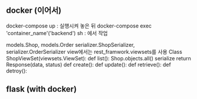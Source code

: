 ## docker (이어서)
docker-compose up 
: 실행시켜 놓은 뒤
docker-compose exec 'container_name'('backend') sh 
: 에서 작업

models.Shop, models.Order
serializer.ShopSerializer, serializer.OrderSerializer
view에서는 rest_framwork.viewsets를 사용
Class ShopViewSet(viewsets.ViewSet):
    def list():
        Shop.objects.all()
        serialize
        return Response(data, status)
    def create():
    def update():
    def retrieve():
    def detroy():


## flask (with docker)
    